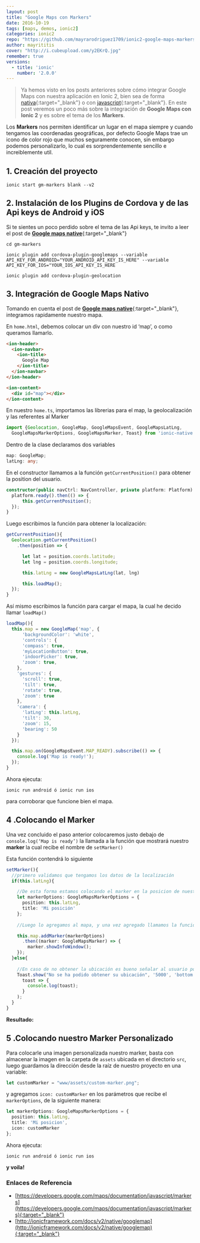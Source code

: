 ```yaml
---
layout: post
title: "Google Maps con Markers"
date: 2016-10-19
tags: [maps, demos, ionic2]
categories: ionic2
repo: "https://github.com/mayrarodriguez1709/ionic2-google-maps-markers"
author: mayrititis
cover: "http://i.cubeupload.com/y2EKrQ.jpg"
remember: true
versions:
  - title: 'ionic'
    number: '2.0.0'
---
```


> Ya hemos visto en los posts anteriores sobre cómo integrar Google Maps con nuestra aplicación en Ionic 2, bien sea de forma [nativa]({{site.urlbloglog}}/ionic2/google-maps-native){:target="_blank"} o con [javascript]({{site.urlbloglog}}//ionic2/google-maps-js-and-ionic-2){:target="_blank"}. En este post veremos un poco más sobre la integración de **Google Maps con Ionic 2** y es sobre el tema de los **Markers**.

<amp-img width="1200" height="675" layout="responsive" src="http://i.cubeupload.com/y2EKrQ.jpg"></amp-img>

Los **Markers** nos permiten identificar un lugar en el mapa siempre y cuando tengamos las coordenadas geográficas, por defecto Google Maps trae un icono de color rojo que muchos seguramente conocen, sin embargo podemos personalizarlo, lo cual es sorprendentemente sencillo e increiblemente util. 

## 1. Creación del proyecto

```
ionic start gm-markers blank --v2
```

## 2. Instalación de los Plugins de Cordova y de las Api keys de Android y iOS 

Si te sientes un poco perdido sobre el tema de las Api keys, te invito a leer el post de [**Google maps native**]({{site.urlbloglog}}/ionic2/google-maps-native){:target="_blank"}

```
cd gm-markers
```

```
ionic plugin add cordova-plugin-googlemaps --variable API_KEY_FOR_ANDROID="YOUR_ANDROID_API_KEY_IS_HERE" --variable API_KEY_FOR_IOS="YOUR_IOS_API_KEY_IS_HERE
```

```
ionic plugin add cordova-plugin-geolocation
```

## 3. Integración de Google Maps Nativo

Tomando en cuenta el post de [**Google maps native**]({{site.urlbloglog}}/ionic2/google-maps-native){:target="_blank"}, integramos rapidamente nuestro mapa.

En `home.html`, debemos colocar un div con nuestro id ‘map’, o como queramos llamarlo.

```html
<ion-header>
  <ion-navbar>
    <ion-title>
      Google Map
    </ion-title>
  </ion-navbar>
</ion-header>

<ion-content>
  <div id="map"></div>  
</ion-content>
```

En nuestro `home.ts`, importamos las librerias para el map, la geolocalización y las referentes al Marker

```ts
import {Geolocation, GoogleMap, GoogleMapsEvent, GoogleMapsLatLng, 
  GoogleMapsMarkerOptions, GoogleMapsMarker, Toast} from 'ionic-native';
```

Dentro de la clase declaramos dos variables

```ts
map: GoogleMap;
latLng: any;
```

En el constructor llamamos a la función `getCurrentPosition()` para obtener la position del usuario.

```ts
constructor(public navCtrl: NavController, private platform: Platform) {
  platform.ready().then(() => {
      this.getCurrentPosition();
  });
}
```

Luego escribimos la función para obtener la localización:

```ts
getCurrentPosition(){
  Geolocation.getCurrentPosition()
    .then(position => {

      let lat = position.coords.latitude;
      let lng = position.coords.longitude;

      this.latLng = new GoogleMapsLatLng(lat, lng)

      this.loadMap();
  });
}
```

Así mismo escribimos la función para cargar el mapa, la cual he decido llamar `loadMap()`

```ts
loadMap(){
  this.map = new GoogleMap('map', {
      'backgroundColor': 'white',
      'controls': {
      'compass': true,
      'myLocationButton': true,
      'indoorPicker': true,
      'zoom': true,
    },
    'gestures': {
      'scroll': true,
      'tilt': true,
      'rotate': true,
      'zoom': true
    },
    'camera': {
      'latLng': this.latLng,
      'tilt': 30,
      'zoom': 15,
      'bearing': 50
    }
  });

  this.map.on(GoogleMapsEvent.MAP_READY).subscribe(() => {
    console.log('Map is ready!');
  });
}
```

Ahora ejecuta:

```
ionic run android ó ionic run ios 
```

para corroborar que funcione bien el mapa.

## 4 .Colocando el Marker

Una vez concluido el paso anterior colocaremos justo debajo de `console.log(‘Map is ready’)` la llamada a la función que mostrará nuestro **marker** la cual recibe el nombre de `setMarker()`

Esta función contendrá lo siguiente

```ts
setMarker(){
  //primero validamos que tengamos los datos de la localización
  if(this.latLng){

    //De esta forma estamos colocando el marker en la posicion de nuestra ubicación, con el titulo ‘Mi posición’
    let markerOptions: GoogleMapsMarkerOptions = {
      position: this.latLng,
      title: 'Mi posición'
    };
      
    //Luego lo agregamos al mapa, y una vez agregado llamamos la función showInfoWindow() para mostrar el título señalado anteriormente.

    this.map.addMarker(markerOptions)
      .then((marker: GoogleMapsMarker) => {
        marker.showInfoWindow();
    });
  }else{
    
    //En caso de no obtener la ubicación es bueno señalar al usuario porque no se mostró el marker
    Toast.show("No se ha podido obtener su ubicación", '5000', 'bottom').subscribe(
      toast => {
        console.log(toast);
      }
    );
  }
}
```

**Resultado:**

<div class="row">
  <div class="col col-100 col-md-50 col-lg-50">
    <amp-img width="408" height="725" layout="responsive" src="http://i.cubeupload.com/qmD4AO.png"></amp-img>
  </div>
</div>

## 5 .Colocando nuestro Marker Personalizado

Para colocarle una imagen personalizada nuestro marker, basta con almacenar la imagen en la carpeta de `assets` ubicada en el directorio `src`, luego guardamos la dirección desde la raíz de nuestro proyecto en una variable:


```ts
let customMarker = "www/assets/custom-marker.png";
```

y agregamos `icon: customMarker` en los parámetros que recibe el `markerOptions`, de la siguiente manera:

```ts
let markerOptions: GoogleMapsMarkerOptions = {
  position: this.latLng,
  title: 'Mi posicion',
  icon: customMarker
};
```

Ahora ejecuta:

```
ionic run android ó ionic run ios 
```

**y voila!** 

<div class="row">
  <div class="col col-100 col-md-50 col-lg-50">
    <amp-img width="408" height="725" layout="responsive" src="http://i.cubeupload.com/3jjfy6.png"></amp-img>
  </div>
</div>

### Enlaces de Referencia

- [https://developers.google.com/maps/documentation/javascript/markers](https://developers.google.com/maps/documentation/javascript/markers){:target="_blank"}
- [http://ionicframework.com/docs/v2/native/googlemap](http://ionicframework.com/docs/v2/native/googlemap){:target="_blank"}